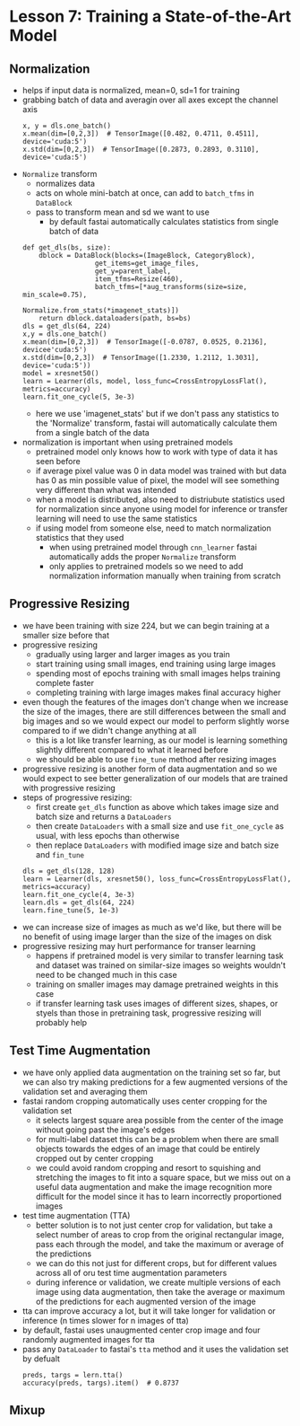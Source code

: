 # Lesson 7: Training a State-of-the-Art Model

## Normalization
- helps if input data is normalized, mean=0, sd=1 for training
- grabbing batch of data and averagin over all axes except the channel axis
  ```
  x, y = dls.one_batch()
  x.mean(dim=[0,2,3])  # TensorImage([0.482, 0.4711, 0.4511], device='cuda:5')
  x.std(dim=[0,2,3])  # TensorImage([0.2873, 0.2893, 0.3110], device='cuda:5')
  ```
- `Normalize` transform
  - normalizes data
  - acts on whole mini-batch at once, can add to `batch_tfms` in `DataBlock`
  - pass to transform mean and sd we want to use
    - by default fastai automatically calculates statistics from single batch of data
  ```
  def get_dls(bs, size):
      dblock = DataBlock(blocks=(ImageBlock, CategoryBlock),
                    get_items=get_image_files,
                    get_y=parent_label,
                    item_tfms=Resize(460),
                    batch_tfms=[*aug_transforms(size=size, min_scale=0.75),
                                Normalize.from_stats(*imagenet_stats)])
      return dblock.dataloaders(path, bs=bs)
  dls = get_dls(64, 224)
  x,y = dls.one_batch()
  x.mean(dim=[0,2,3])  # TensorImage([-0.0787, 0.0525, 0.2136], devicee'cuda:5')
  x.std(dim=[0,2,3])  # TensorImage([1.2330, 1.2112, 1.3031], device='cuda:5'))
  model = xresnet50()
  learn = Learner(dls, model, loss_func=CrossEntropyLossFlat(), metrics=accuracy)
  learn.fit_one_cycle(5, 3e-3)
  ```
    - here we use 'imagenet_stats' but if we don't pass any statistics to the 'Normalize' transform, fastai will automatically calculate them from a single batch of the data
- normalization is important when using pretrained models
  - pretrained model only knows how to work with type of data it has seen before
  - if average pixel value was 0 in data model was trained with but data has 0 as min possible value of pixel, the model will see something very different than what was intended
  - when a model is distributed, also need to distriubute statistics used for normalization since anyone using model for inference or transfer learning will need to use the same statistics
  - if using model from someone else, need to match normalization statistics that they used
    - when using pretrained model through `cnn_learner` fastai automatically adds the proper `Normalize` transform
    - only applies to pretrained models so we need to add normalization information manually when training from scratch
    
## Progressive Resizing
- we have been training with size 224, but we can begin training at a smaller size before that
- progressive resizing
  - gradually using larger and larger images as you train
  - start training using small images, end training using large images
  - spending most of epochs training with small images helps training complete faster
  - completing training with large images makes final accuracy higher
- even though the features of the images don't change when we increase the size of the images, there are still differences between the small and big images and so we would expect our model to perform slightly worse compared to if we didn't change anything at all
  - this is a lot like transfer learning, as our model is learning something slightly different compared to what it learned before
  - we should be able to use `fine_tune` method after resizing images
- progressive resizing is another form of data augmentation and so we would expect to see better generalization of our models that are trained with progressive resizing
- steps of progressive resizing:
  - first create `get_dls` function as above which takes image size and batch size and returns a `DataLoaders`
  - then create `DataLoaders` with a small size and use `fit_one_cycle` as usual, with less epochs than otherwise
  - then replace `DataLoaders` with modified image size and batch size and `fin_tune`
  ```
  dls = get_dls(128, 128)
  learn = Learner(dls, xresnet50(), loss_func=CrossEntropyLossFlat(), metrics=accuracy)
  learn.fit_one_cycle(4, 3e-3)
  learn.dls = get_dls(64, 224)
  learn.fine_tune(5, 1e-3)
  ```
- we can increase size of images as much as we'd like, but there will be no benefit of using image larger than the size of the images on disk
- progressive resizing may hurt performance for transer learning
  - happens if pretrained model is very similar to transfer learning task and dataset was trained on similar-size images so weights wouldn't need to be changed much in this case
  - training on smaller images may damage pretrained weights in this case
  - if transfer learning task uses images of different sizes, shapes, or styels than those in pretraining task, progressive resizing will probably help
 
## Test Time Augmentation
- we have only applied data augmentation on the training set so far, but we can also try making predictions for a few augmented versions of the validation set and averaging them
- fastai random cropping automatically uses center cropping for the validation set
  - it selects largest square area possible from the center of the image without going past the image's edges
  - for multi-label dataset this can be a problem when there are small objects towards the edges of an image that could be entirely cropped out by center cropping
  - we could avoid random cropping and resort to squishing and stretching the images to fit into a square space, but we miss out on a useful data augmentation and make the image recognition more difficult for the model since it has to learn incorrectly proportioned images
- test time augmentation (TTA)
  - better solution is to not just center crop for validation, but take a select number of areas to crop from the original rectangular image, pass each through the model, and take the maximum or average of the predictions
  - we can do this not just for different crops, but for different values across all of oru test time augmentation parameters
  - during inference or validation, we create multiple versions of each image using data augmentation, then take the average or maximum of the predictions for each augmented version of the image
- tta can improve accuracy a lot, but it will take longer for validation or inference (n times slower for n images of tta)
- by default, fastai uses unaugmented center crop image and four randomly augmented images for tta
- pass any `DataLoader` to fastai's `tta` method and it uses the validation set by defualt
  ```
  preds, targs = lern.tta()
  accuracy(preds, targs).item()  # 0.8737
  ```

## Mixup
  
  
  
  
  
  
  
  
  
  
  
  
  
  
  
  
